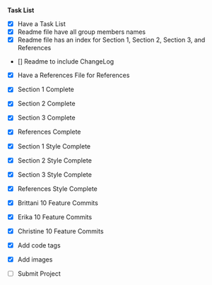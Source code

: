 **Task List**

- [x] Have a Task List
- [x] Readme file have all group members names
- [x] Readme file has an index for Section 1, Section 2, Section 3, and References 
- [] Readme to include ChangeLog
- [x] Have a References File for References
- [x] Section 1 Complete
- [x] Section 2 Complete
- [x] Section 3 Complete
- [x] References Complete 
- [x] Section 1 Style Complete
- [x] Section 2 Style Complete
- [x] Section 3 Style Complete
- [x] References Style Complete
- [x] Brittani 10 Feature Commits
- [x] Erika 10 Feature Commits
- [x] Christine 10 Feature Commits
- [x] Add code tags
- [x] Add images
- [ ] Submit Project

